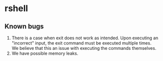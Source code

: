 rshell
======

Known bugs
----------

1. There is a case when exit does not work as intended. Upon executing an 
   "incorrect" input, the exit command must be executed multiple times. We 
   believe that this an issue with executing the commands themselves.
2. We have possible memory leaks.